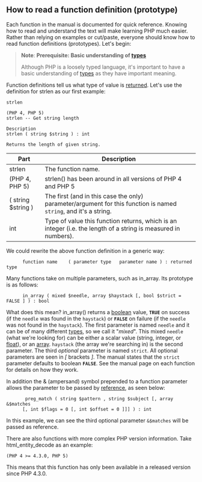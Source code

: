 How to read a function definition (prototype)
---------------------------------------------

Each function in the manual is documented for quick reference. Knowing
how to read and understand the text will make learning PHP much easier.
Rather than relying on examples or cut/paste, everyone should know how
to read function definitions (prototypes). Let's begin:

> **Note**: **Prerequisite: Basic understanding of
> <a href="/language/types.html" class="link">types</a>**  
>
> Although PHP is a loosely typed language, it's important to have a
> basic understanding of
> <a href="/language/types.html" class="link">types</a> as they have
> important meaning.

Function definitions tell us what type of value is
<a href="/functions/returning-values.html" class="link">returned</a>.
Let's use the definition for <span class="function">strlen</span> as our
first example:

    strlen

    (PHP 4, PHP 5)
    strlen -- Get string length

    Description
    strlen ( string $string ) : int

    Returns the length of given string.

| Part               | Description                                                                                                                                |
|--------------------|--------------------------------------------------------------------------------------------------------------------------------------------|
| strlen             | The function name.                                                                                                                         |
| (PHP 4, PHP 5)     | strlen() has been around in all versions of PHP 4 and PHP 5                                                                                |
| ( string $string ) | The first (and in this case the only) parameter/argument for this function is named `string`, and it's a <span class="type">string</span>. |
| int                | Type of value this function returns, which is an <span class="type">integer</span> (i.e. the length of a string is measured in numbers).   |

We could rewrite the above function definition in a generic way:

          function name    ( parameter type   parameter name ) : returned type

Many functions take on multiple parameters, such as <span
class="function">in\_array</span>. Its prototype is as follows:

          in_array ( mixed $needle, array $haystack [, bool $strict = FALSE ] ) : bool

What does this mean? in\_array() returns a
<a href="/language/types/boolean.html" class="link">boolean</a> value,
**`TRUE`** on success (if the `needle` was found in the `haystack`) or
**`FALSE`** on failure (if the `needle` was not found in the
`haystack`). The first parameter is named `needle` and it can be of many
different <a href="/language/types.html" class="link">types</a>, so we
call it "*mixed*". This mixed `needle` (what we're looking for) can be
either a scalar value (string, integer, or
<a href="/language/types/float.html" class="link">float</a>), or an
<a href="/language/types/array.html" class="link">array</a>. `haystack`
(the array we're searching in) is the second parameter. The third
*optional* parameter is named `strict`. All optional parameters are seen
in *\[* brackets *\]*. The manual states that the `strict` parameter
defaults to boolean **`FALSE`**. See the manual page on each function
for details on how they work.

In addition the & (ampersand) symbol prepended to a function parameter
allows the parameter to be passed by
<a href="/language/references/pass.html" class="link">reference</a>, as
seen below:

           preg_match ( string $pattern , string $subject [, array &$matches
          [, int $flags = 0 [, int $offset = 0 ]]] ) : int

In this example, we can see the third optional parameter `&$matches`
will be passed as reference.

There are also functions with more complex PHP version information. Take
<span class="function">html\_entity\_decode</span> as an example:

    (PHP 4 >= 4.3.0, PHP 5)

This means that this function has only been available in a released
version since PHP 4.3.0.
